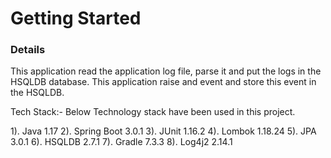 # Getting Started

### Details

This application read the application log file, parse it and put the logs in the HSQLDB database.
This application raise and event and store this event in the HSQLDB.

Tech Stack:- Below Technology stack have been used in this project.

1). Java 1.17
2). Spring Boot 3.0.1
3). JUnit 1.16.2
4). Lombok 1.18.24
5). JPA 3.0.1
6). HSQLDB 2.7.1
7). Gradle 7.3.3
8). Log4j2 2.14.1
